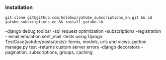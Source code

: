 ### Installation

```
git clone git@github.com:holohup/yatube_subscriptions_en.git && cd yatube_subscriptions_en && install_yatube.sh
```

-django debug toolbar
-sql request optimization
-subscriptions
-registration - email emulation sent_mail
-tests using Django TestCase(yatube/posts/tests): forms, models, urls and views. python manage.py test 
-returns custom server errors
-django decorators
-pagination, subscriptions, groups, caching
